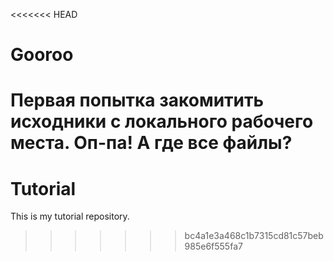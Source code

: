 <<<<<<< HEAD
# Gooroo
Первая попытка закомитить исходники с локального рабочего места.
Оп-па! А где все файлы?
=======
# Tutorial

This is my tutorial repository.
>>>>>>> bc4a1e3a468c1b7315cd81c57beb985e6f555fa7
